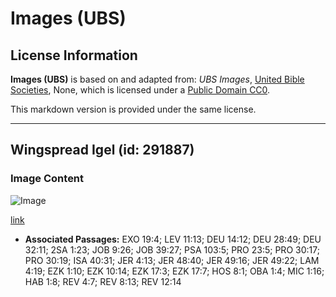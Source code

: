 # Images (UBS)

## License Information

**Images (UBS)** is based on and adapted from: _UBS Images_, [United Bible Societies](https://unitedbiblesocieties.org/), None, which is licensed under a [Public Domain CC0](https://creativecommons.org/public-domain/cc0/).

This markdown version is provided under the same license.



--------------------------------

## Wingspread Igel (id: 291887)

### Image Content

![Image](https://cdn.aquifer.bible/aquifer-content/resources/Media/WEB-0192_wingspread_eagle.jpg)

[link](https://cdn.aquifer.bible/aquifer-content/resources/Media/WEB-0192_wingspread_eagle.jpg)

* **Associated Passages:** EXO 19:4; LEV 11:13; DEU 14:12; DEU 28:49; DEU 32:11; 2SA 1:23; JOB 9:26; JOB 39:27; PSA 103:5; PRO 23:5; PRO 30:17; PRO 30:19; ISA 40:31; JER 4:13; JER 48:40; JER 49:16; JER 49:22; LAM 4:19; EZK 1:10; EZK 10:14; EZK 17:3; EZK 17:7; HOS 8:1; OBA 1:4; MIC 1:16; HAB 1:8; REV 4:7; REV 8:13; REV 12:14

